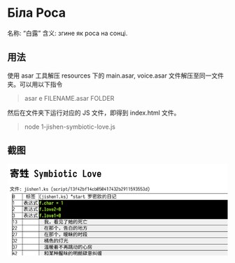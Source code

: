 # Біла Роса

名称: “白露”
含义: згине як роса на сонці.

## 用法

使用 asar 工具解压 resources 下的 main.asar, voice.asar 文件解压至同一文件夹。可以用以下指令

> asar e FILENAME.asar FOLDER

然后在文件夹下运行对应的 JS 文件，即得到 index.html 文件。

> node 1-jishen-symbiotic-love.js

## 截图

![](assets/screenshot-1.png)
